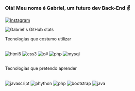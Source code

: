 ### Olá! Meu nome é Gabriel, um futuro dev Back-End ✌️ 

[![Instagram](https://img.shields.io/badge/Instagram-E4405F?style=for-the-badge&logo=instagram&logoColor=white)](https://instagram.com/g4briel_far)

![Gabriel's GitHub stats](https://github-readme-stats.vercel.app/api?username=devbiel12&show_icons=true&theme=radical)

Tecnologias que costumo utilizar

<div style="display: inline_block"><br/>
<img align="center" alt="html5" src="https://img.shields.io/badge/HTML5-E34F26?style=for-the-badge&logo=html5&logoColor=white"/>
<img align="center" alt="css3" src="https://img.shields.io/badge/CSS3-1572B6?style=for-the-badge&logo=css3&logoColor=white"/>
<img align="center" alt="c#" src="https://img.shields.io/badge/C%23-239120?style=for-the-badge&logo=c-sharp&logoColor=white"/>
<img align="center" alt="php" src="https://img.shields.io/badge/PHP-777BB4?style=for-the-badge&logo=php&logoColor=white"/>
<img align="center" alt="mysql" src="https://img.shields.io/badge/MySQL-00000F?style=for-the-badge&logo=mysql&logoColor=white"/>
</div><br/>

Tecnologias que pretendo aprender

<div style="display: inline_block"><br/>
<img align="center" alt="javascript" src="https://img.shields.io/badge/JavaScript-F7DF1E?style=for-the-badge&logo=javascript&logoColor=black"/>
<img align="center" alt="phython" src="https://img.shields.io/badge/Python-14354C?style=for-the-badge&logo=python&logoColor=white"/>
<img align="center" alt="php" src="https://img.shields.io/badge/PHP-777BB4?style=for-the-badge&logo=php&logoColor=white"/>
<img align="center" alt="bootstrap" src="https://img.shields.io/badge/Bootstrap-563D7C?style=for-the-badge&logo=bootstrap&logoColor=white"/>
<img align="center" alt="java" src="https://img.shields.io/badge/Java-ED8B00?style=for-the-badge&logo=java&logoColor=white"/>
</div>
